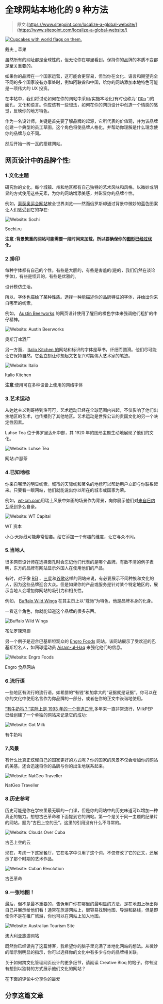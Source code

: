 # 全球网站本地化的 9 种方法

> 原文:[https://www.sitepoint.com/localize-a-global-website/](https://www.sitepoint.com/localize-a-global-website/)

[![Cupcakes with world flags on them.](../Images/94ab8f038a0000da66b855bf9388f32c.png)](http://www.flickr.com/photos/dave_apple/158653594/)

戴夫 _ 苹果

虽然所有的网址都是全球性的，但无论你在哪里看到，保持你的品牌的本质不变都是至关重要的。

如果你的品牌在一个国家运营，这可能会更容易，但当你在文化、语言和期望完全不同的多个国家设有办事处时，例如阿联酋和中国，给你的网站添加本地特色可能是一项伟大的 UX 投资。

在本帖中，我们将讨论如何在你的网站中采用/实施本地化(有时也称为' [l10n](http://en.wikipedia.org/wiki/Internationalization_and_localization "Wikipedia: Internationalization and localization") ')的面孔、文化和语言。你应该有一些想法，如何在你的网页设计中创造一个情感的感觉，反映你的地方特色。

作为一名设计师，关键是首先要了解品牌的起源，它所代表的价值观，并为该品牌创建一个典型的员工草图。这个角色将使品牌人格化，并帮助你理解是什么理念使你的品牌与众不同。

然后开始一砖一瓦的搭建网站。

## 网页设计中的品牌个性:

### 1.文化主题

研究你的文化。每个城镇、州和地区都有自己独特的艺术风味和风格。以微妙或明显的方式使用这些元素，为你的网站增添美感，并彰显你的品牌个性。

例如，[索契奥运会网站](http://www.sochi2014.com/en "Sochi website")被全世界浏览——然而俄罗斯却通过背景中微妙的蓝色图案让人们感受到它的存在:

![Website: Sochi](../Images/a27a308795a6ceb302b9706c9a720dad.png)

Sochi.ru

**注意** **:背景繁重的网站可能需要一段时间来加载，所以要确保你的[图形已经过优化](http://www.famousbloggers.net/optimize-web-speed-apache-iis-server.html)。**

### 2.排印

每种字体都有自己的个性。有些是大胆的，有些是害羞的(是的，我们仍然在谈论字体)，有些是怪异的，有些是优雅的。

设计模仿生活。

所以，字体也描绘了某种性质。选择一种能描述你的品牌特征的字体，并给出你来自哪里的线索。

例如， [Austin Beerworks](http://austinbeerworks.com/) 的网页设计使用了醒目的橙色字体来强调他们粗犷的牛仔精神。

![Website: Austin Beerworks](../Images/e928b8fcabf950c1ebe29cb48400aac8.png)

奥斯汀啤酒厂

另一方面， [Italio Kitchen 的](http://italiokitchen.com/)网站和标识的字体是草书，纤细而圆滑。他们尽可能让它保持自然，它会立刻让你想起文艺复兴时期伟大艺术家的笔迹。

![Website: Italio](../Images/d37cd2fcee58fd7a4ca8b97857f07c22.png)

Italio Kitchen

**注意**:使用可在多种设备上使用的网络字体

### 3.艺术运动

从达达主义到哥特到洛可可，艺术运动已经在全球范围内兴起，不仅影响了他们出生地区的艺术，也传播到了其他地区。艺术运动是世界公认的贵国文化的另一个决定性因素。

Luhse Tea 位于佛罗里达州中部，其 1920 年的图形主题生动地展现了他们的文化。

![Website: Luhse Tea](../Images/9101db9937d7448a970177b7d5912d29.png)

网站:卢瑟茶

### 4.已知地标

你来自哪里的明显线索。城市的天际线和著名的地标可以帮助用户立即与你联系起来。只要看一眼网站，他们就能说出你以所在的城市或国家为荣。

例如，[wt-cm.com](http://www.wt-cm.com/)用瑞士风景中如画的场景作为背景，向你展示他们对[来自日内瓦](http://www.wt-cm.com/contact)感到多么自豪。

![Website: WT Capital](../Images/486186665c82200941bebdae67488768.png)

WT 资本

小心:天际线可能非常俗套。给它添加一个有趣的维度，让它与众不同。

### 5.当地人

很多网页设计师在选择面孔时会忘记他们代表的是哪个品牌。有数不清的例子表明，东方的品牌有网站显示外国人在使用他们的产品。

有时，对于像 [REI](http://www.rei.com/) 、[三星](http://www.samsung.com/)和[谷歌](http://www.google.com/)这样的网站来说，有必要展示不同种族和文化的人，因为这些品牌迎合大众。但是如果你的产品或服务是针对某个特定地区的，展示当地人会增加你网站的吸引力和相关性。

例如， [Buffalo Wild Wings](http://www.buffalowildwings.com/) 在其主页上以“蔻驰”为特色，他是品牌本身的化身。

一看这个角色，你就能知道这个品牌的很多东西。

![Buffalo Wild Wings](../Images/a9e40986f146a5ac6533472112f53bc2.png)

布法罗辣鸡翅

另一个例子是迎合巴基斯坦观众的 [Engro Foods](http://www.engrofoods.com/) 网站。该网站展示了受欢迎的巴基斯坦名人，如网球运动员 [Aisam-ul-Haq](http://en.wikipedia.org/wiki/Aisam-ul-Haq_Qureshi) 来强化他们的信息。

![Website: Engro Foods](../Images/3a5a7c0fe97bf9d42be4955f91ea66d3.png)

Engro 食品网站

### 6.流行语

一些地区有流行的流行语，如希腊的“有钱”和加拿大的“证据就是证据”。你可以在你的文化中使用名言作为你品牌的一部分，或者在你的正文中诙谐地使用。

[“有牛奶吗？”实际上是 1993 年的一个竞选口号](http://socialmediatoday.com/kumail-hemani/475582/impact-slogans-branding),多年来一直非常流行，MilkPEP 已经创建了一个单独的网站来记录它的成功:

![Website: Got Milk](../Images/33d53c0b260cd50e1677d137a7df9419.png)

有牛奶吗

### 7.风景

有什么比真正炫耀自己的国家更好的方式呢？你的国家的风景不仅会增加你的网站的美感，还会迅速将你的品牌与你的出生地联系起来。

![Website: NatGeo Traveller](../Images/a70fac3274f457a74caa8ddb1098abad.png)

NatGeo Traveller

### 8.历史参考

历史可能是你在学校里最无聊的一门课，但是你的网站中的历史味道可以增加一种真正的魅力。想想古巴革命和下面提到它的网站。第一个是关于同一主题的纪录片的网站，题为“古巴上空的云”。这里的引用没有什么不寻常的。

![Website: Clouds Over Cuba](../Images/18a4d83b1d0fabfe1c8d42c49adcfc20.png)

古巴上空的云

现在，考虑一下这家餐厅，它在名字中引用了这个词，不仅修改了它的正文，还展示了那个时期的艺术作品。

![Website: Cuban Revolution](../Images/69904c4ef101dc13fa0dfc53fbab6b43.png)

古巴革命

### 9.一张地图！

最后，但不是最不重要的，告诉用户你在哪里的最明显的方法，是在地图上标出你自己并展示给他们看！通常在旅游网站上，很容易找到地图、导游和路线，但是即使你不是在推广旅游，你也可以在网站上加入地图。

![Website: Australian Tourism Site](../Images/a0271fb85aac20ae92430f012adfd8b7.png)

澳大利亚旅游网站

既然你已经读完了这篇博客，我希望你的脑子里充满了本地化网站的想法。从微妙的暗示到明显的指示，你可以选择你的文化中有多少与你的品牌相关联。

关于如何跨文化管理网页设计的更多细节，请阅读 Creative Bloq 的帖子。你有没有想到以独特的方式展示他们文化的网站？

在下面的评论中分享你的最爱

## 分享这篇文章